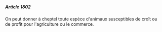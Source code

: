 ##### Article 1802

On peut donner à cheptel toute espèce d'animaux susceptibles de croît ou de profit pour l'agriculture ou le commerce.

